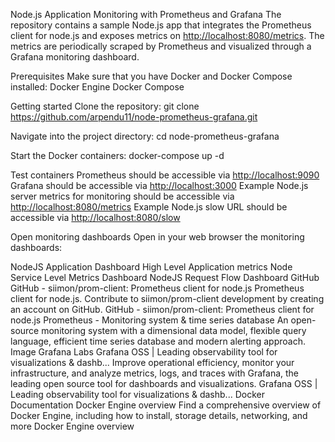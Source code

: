 Node.js Application Monitoring with Prometheus and Grafana
The repository contains a sample Node.js app that integrates the Prometheus client for node.js and exposes metrics on [http://localhost:8080/metrics](http://localhost:8080/metrics). The metrics are periodically scraped by Prometheus and visualized through a Grafana monitoring dashboard.

Prerequisites
Make sure that you have Docker and Docker Compose installed:
Docker Engine
Docker Compose

Getting started
Clone the repository:
git clone https://github.com/arpendu11/node-prometheus-grafana.git


Navigate into the project directory:
cd node-prometheus-grafana


 Start the Docker containers:
docker-compose up -d


Test containers
Prometheus should be accessible via [http://localhost:9090](http://localhost:9090)
Grafana should be accessible via [http://localhost:3000](http://localhost:3000)
Example Node.js server metrics for monitoring should be accessible via [http://localhost:8080/metrics](http://localhost:8080/metrics)
Example Node.js slow URL should be accessible via [http://localhost:8080/slow](http://localhost:8080/slow)

Open monitoring dashboards
Open in your web browser the monitoring dashboards:

NodeJS Application Dashboard
High Level Application metrics
Node Service Level Metrics Dashboard
NodeJS Request Flow Dashboard
GitHub
GitHub - siimon/prom-client: Prometheus client for node.js
Prometheus client for node.js. Contribute to siimon/prom-client development by creating an account on GitHub.
GitHub - siimon/prom-client: Prometheus client for node.js
Prometheus - Monitoring system & time series database
An open-source monitoring system with a dimensional data model, flexible query language, efficient time series database and modern alerting approach.
Image
Grafana Labs
Grafana OSS | Leading observability tool for visualizations & dashb...
Improve operational efficiency, monitor your infrastructure, and analyze metrics, logs, and traces with Grafana, the leading open source tool for dashboards and visualizations.
Grafana OSS | Leading observability tool for visualizations & dashb...
Docker Documentation
Docker Engine overview
Find a comprehensive overview of Docker Engine, including how to install, storage details, networking, and more
Docker Engine overview